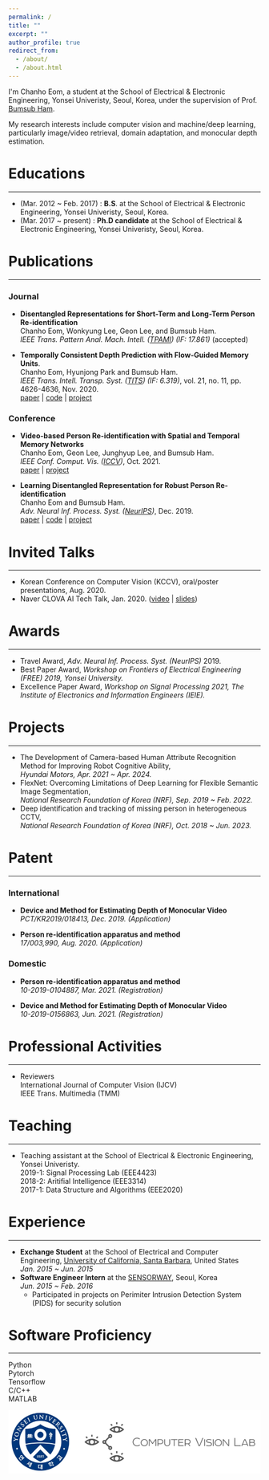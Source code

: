 ```yaml
---
permalink: /
title: ""
excerpt: ""
author_profile: true
redirect_from: 
  - /about/
  - /about.html
---
```


<!--![cheom](../images/cheom_zermatt_pointing.jpeg)-->

I'm Chanho Eom, a student at the School of Electrical & Electronic Engineering, Yonsei Univeristy, Seoul, Korea, under the supervision of Prof. [Bumsub Ham](https://cvlab.yonsei.ac.kr). 

My research interests include computer vision and machine/deep learning, particularly image/video retrieval, domain adaptation, and monocular depth estimation.

# Educations
_________________
* (Mar. 2012 ~ Feb. 2017) : **B.S**. at the School of Electrical & Electronic Engineering, Yonsei Univeristy, Seoul, Korea.
* (Mar. 2017 ~ present)   : **Ph.D candidate** at the School of Electrical & Electronic Engineering, Yonsei Univeristy, Seoul, Korea.

# Publications
_________________
### Journal
* **Disentangled Representations for Short-Term and Long-Term Person Re-identification**  
Chanho Eom, Wonkyung Lee, Geon Lee, and Bumsub Ham.  
*IEEE Trans. Pattern Anal. Mach. Intell. ([TPAMI](https://ieeexplore.ieee.org/xpl/RecentIssue.jsp?punumber=34)) (IF: 17.861)* (accepted)

* **Temporally Consistent Depth Prediction with Flow-Guided Memory Units**.\
Chanho Eom, Hyunjong Park and Bumsub Ham.\
*IEEE Trans. Intell. Transp. Syst. ([TITS](https://ieeexplore.ieee.org/xpl/RecentIssue.jsp?punumber=6979)) (IF: 6.319)*, vol. 21, no. 11, pp. 4626-4636, Nov. 2020.  
[paper](https://ieeexplore.ieee.org/document/8848860) \|
[code](https://github.com/cvlab-yonsei/FlowGRU) \|
[project](https://cvlab-yonsei.github.io/projects/FlowGRU/)

### Conference
* **Video-based Person Re-identification with Spatial and Temporal Memory Networks**  
Chanho Eom, Geon Lee, Junghyup Lee, and Bumsub Ham.  
*IEEE Conf. Comput. Vis. ([ICCV](https://iccv2021.thecvf.com/home))*, Oct. 2021.  
[paper](https://openaccess.thecvf.com/content/ICCV2021/papers/Eom_Video-Based_Person_Re-Identification_With_Spatial_and_Temporal_Memory_Networks_ICCV_2021_paper.pdf) \|
[project](https://cvlab.yonsei.ac.kr/projects/STMN/)

* **Learning Disentangled Representation for Robust Person Re-identification**  
Chanho Eom and Bumsub Ham.  
*Adv. Neural Inf. Process. Syst. ([NeurIPS](https://nips.cc/Conferences/2019))*, Dec. 2019.  
[paper](https://papers.nips.cc/paper/2019/file/d3aeec875c479e55d1cdeea161842ec6-Paper.pdf) \|
[code](https://github.com/cvlab-yonsei/ISGAN) \|
[project](https://cvlab-yonsei.github.io/projects/ISGAN/)

# Invited Talks
_________________
* Korean Conference on Computer Vision (KCCV), oral/poster presentations, Aug. 2020.
* Naver CLOVA AI Tech Talk, Jan. 2020. ([video](https://www.youtube.com/watch?v=_bQvGy80MS0) \| [slides](https://www.facebook.com/677413542326125/posts/3110595645674557/))
 
# Awards
_________________
* Travel Award, *Adv. Neural Inf. Process. Syst. (NeurIPS)* 2019.
* Best Paper Award, *Workshop on Frontiers of Electrical Engineering (FREE) 2019, Yonsei University.*
* Excellence Paper Award, *Workshop on Signal Processing 2021, The Institute of Electronics and Information Engineers (IEIE).*

# Projects
_________________
* The Development of Camera-based Human Attribute Recognition Method for Improving Robot Cognitive Ability,  
*Hyundai Motors, Apr. 2021 ~ Apr. 2024.*  
* FlexNet: Overcoming Limitations of Deep Learning for Flexible Semantic Image Segmentation,  
*National Research Foundation of Korea (NRF), Sep. 2019 ~ Feb. 2022.*  
* Deep identification and tracking of missing person in heterogeneous CCTV,  
*National Research Foundation of Korea (NRF), Oct. 2018 ~ Jun. 2023.*  

# Patent
_________________
### International
* **Device and Method for Estimating Depth of Monocular Video**  
*PCT/KR2019/018413, Dec. 2019. (Application)*

* **Person re-identification apparatus and method**  
*17/003,990, Aug. 2020. (Application)*

### Domestic
* **Person re-identification apparatus and method**  
*10-2019-0104887, Mar. 2021. (Registration)*

* **Device and Method for Estimating Depth of Monocular Video**  
*10-2019-0156863, Jun. 2021. (Registration)*

# Professional Activities
_________________
* Reviewers  
International Journal of Computer Vision (IJCV)  
IEEE Trans. Multimedia (TMM)  

# Teaching
_________________
* Teaching assistant at the School of Electrical & Electronic Engineering, Yonsei Univeristy.  
2019-1: Signal Processing Lab (EEE4423)  
2018-2: Aritifial Intelligence (EEE3314)  
2017-1: Data Structure and Algorithms (EEE2020)

# Experience
_________________
* **Exchange Student** at the School of Electrical and Computer Engineering, [University of California, Santa Barbara](https://www.ucsb.edu/), United States  
*Jan. 2015 ~ Jun. 2015*
* **Software Engineer Intern** at the [SENSORWAY](http://www.sensorway.co.kr/eng/), Seoul, Korea  
*Jun. 2015 ~ Feb. 2016*
  - Participated in projects on Perimiter Intrusion Detection System (PIDS) for security solution
  
# Software Proficiency
_________________
Python  
Pytorch  
Tensorflow  
C/C++  
MATLAB

![cvlab_logo](../images/cvlab_logo.png)
